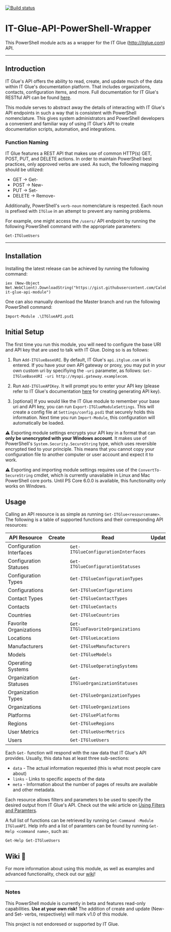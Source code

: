 [![Build status](https://ci.appveyor.com/api/projects/status/wa7jhl4dxrumrq5d/branch/master?svg=true)](https://ci.appveyor.com/project/CalebAlbers/it-glue-api-powershell-wrapper/branch/master)

# IT-Glue-API-PowerShell-Wrapper
This PowerShell module acts as a wrapper for the IT Glue (http://itglue.com) API.

---

## Introduction

IT Glue's API offers the ability to read, create, and update much of the data within IT Glue's documentation platform. That includes organizations, contacts, configuration items, and more. Full documentation for IT Glue's RESTful API can be found [here](https://api.itglue.com/developer/).

This module serves to abstract away the details of interacting with IT Glue's API endpoints in such a way that is consistent with PowerShell nomenclature. This gives system administrators and PowerShell developers a convenient and familiar way of using IT Glue's API to create documentation scripts, automation, and integrations.


### Function Naming

IT Glue features a REST API that makes use of common HTTP(s) GET, POST, PUT, and DELETE actions. In order to maintain PowerShell best practices, only approved verbs are used. As such, the following mapping should be utilized:

- GET     -> Get-
- POST    -> New-
- PUT     -> Set-
- DELETE  -> Remove-

Additionally, PowerShell's `verb-noun` nomenclature is respected. Each noun is prefixed with `ITGlue` in an attempt to prevent any naming problems.

For example, one might access the `/users/` API endpoint by running the following PowerShell command with the appropriate parameters:

```posh
Get-ITGlueUsers
```

---

## Installation

Installing the latest release can be achieved by running the following command:
```posh
iex (New-Object Net.WebClient).DownloadString("https://gist.githubusercontent.com/CalebAlbers/582a06f352330479274892928a6b86ed/raw/c6f4c40a0ca2afc4f7db1e849157d4608c757463/install-it-glue-api-module")
```

One can also manually download the Master branch and run the following PowerShell command:

```posh
Import-Module .\ITGlueAPI.psd1
```


## Initial Setup

The first time you run this module, you will need to configure the base URI and API key that are used to talk with IT Glue. Doing so is as follows:

1. Run `Add-ITGlueBaseURI`. By default, IT Glue's `api.itglue.com` uri is entered. If you have your own API gateway or proxy, you may put in your own custom uri by specifiying the `-uri` parameter, as follows: `Get-ITGlueBaseURI -uri http://myapi.gateway.examplecom`.

2. Run `Add-ITGlueAPIKey`. It will prompt you to enter your API key (please refer to IT Glue's documentation [here](https://api.itglue.com/developer/) for creating generating API key).

3. [optional] If you would like the IT Glue module to remember your base uri and API key, you can run `Export-ITGlueModuleSettings`. This will create a config file at `Settings/config.psd1` that securely holds this information. Next time you run `Import-Module`, this configuration will automatically be loaded. 

:warning: Exporting module settings encrypts your API key in a format that can **only be unencrypted with your Windows account**. It makes use of PowerShell's `System.Security.SecureString` type, which uses reversible encrypted tied to your principle. This means that you cannot copy your configuration file to another computer or user account and expect it to work.

:warning: Exporting and importing module settings requires use of the `ConvertTo-SecureString` cmdlet, which is currently unavailable in Linux and Mac PowerShell core ports. Until PS Core 6.0.0 is available, this functionality only works on Windows.


## Usage

Calling an API resource is as simple as running `Get-ITGlue<resourcename>`. The following is a table of supported functions and their corresponding API resources:

| API Resource             | Create | Read                                | Update | Delete |
| ------------------------ | ------ | ----------------------------------- | ------ | ------ |
| Configuration Interfaces |        | `Get-ITGlueConfigurationInterfaces` |        | -      |
| Configuration Statuses   |        | `Get-ITGlueConfigurationStatuses`   |        | -      |
| Configuration Types      |        | `Get-ITGlueConfigurationTypes`      |        | -      |
| Configurations           |        | `Get-ITGlueConfigurations`          |        | -      |
| Contact Types            |        | `Get-ITGlueContactTypes`            |        | -      |
| Contacts                 |        | `Get-ITGlueContacts`                |        | -      |
| Countries                |        | `Get-ITGlueCountries`               |        | -      |
| Favorite Organizations   |        | `Get-ITGlueFavoriteOrganizations`   |        | -      |
| Locations                |        | `Get-ITGlueLocations`               |        | -      |
| Manufacturers            |        | `Get-ITGlueManufacturers`           |        | -      |
| Models                   |        | `Get-ITGlueModels`                  |        | -      |
| Operating Systems        |        | `Get-ITGlueOperatingSystems`        |        | -      |
| Organization Statuses    |        | `Get-ITGlueOrganizationStatuses`    |        | -      |
| Organization Types       |        | `Get-ITGlueOrganizationTypes`       |        | -      |
| Organizations            |        | `Get-ITGlueOrganizations`           |        | -      |
| Platforms                |        | `Get-ITGluePlatforms`               |        | -      |
| Regions                  |        | `Get-ITGlueRegions`                 |        | -      |
| User Metrics             |        | `Get-ITGlueUserMetrics`             |        | -      |
| Users                    |        | `Get-ITGlueUsers`                   |        | -      |

Each `Get-` function will respond with the raw data that IT Glue's API provides. Usually, this data has at least three sub-sections:
 - `data` - The actual information requested (this is what most people care about)
 - `links` - Links to specific aspects of the data
 - `meta` - Information about the number of pages of results are available and other metadata.
 
Each resource allows filters and parameters to be used to specify the desired output from IT Glue's API. Check out the wiki article on [Using Filters and Paramters](https://github.com/CalebAlbers/IT-Glue-API-PowerShell-Wrapper/wiki/Using-Filters-and-Parameters).

A full list of functions can be retrieved by running `Get-Command -Module ITGlueAPI`. Help info and a list of paramters can be found by running `Get-Help <command name>`, such as:

```posh
Get-Help Get-ITGlueUsers
```

## Wiki :book:

For more information about using this module, as well as examples and advanced functionality, check out our [wiki](https://github.com/CalebAlbers/IT-Glue-API-PowerShell-Wrapper/wiki/)!

---

### Notes

This PowerShell module is currently in beta and features read-only capabilities. **Use at your own risk!** The addition of create and update (New- and Set- verbs, respectively) will mark v1.0 of this module.

This project is not endoresed or supported by IT Glue. 
